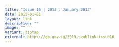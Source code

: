 ```yaml
---
title: "Issue 16 | 2013 : January 2013"
date: 2013-01-01
layout: link
description: ""
image: ""
variant: tiptap
external: https://go.gov.sg/2013-seablink-issue16
---
```

